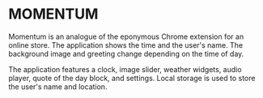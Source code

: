 # MOMENTUM
Momentum is an analogue of the eponymous Chrome extension for an online store. The application shows the time and the user's name. The background image and greeting change depending on the time of day.

The application features a clock, image slider, weather widgets, audio player, quote of the day block, and settings. Local storage is used to store the user's name and location.